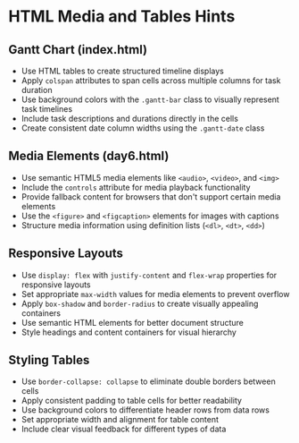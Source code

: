 # HTML Media and Tables Hints

## Gantt Chart (index.html)
- Use HTML tables to create structured timeline displays
- Apply `colspan` attributes to span cells across multiple columns for task duration
- Use background colors with the `.gantt-bar` class to visually represent task timelines
- Include task descriptions and durations directly in the cells
- Create consistent date column widths using the `.gantt-date` class

## Media Elements (day6.html)
- Use semantic HTML5 media elements like `<audio>`, `<video>`, and `<img>`
- Include the `controls` attribute for media playback functionality
- Provide fallback content for browsers that don't support certain media elements
- Use the `<figure>` and `<figcaption>` elements for images with captions
- Structure media information using definition lists (`<dl>`, `<dt>`, `<dd>`)

## Responsive Layouts
- Use `display: flex` with `justify-content` and `flex-wrap` properties for responsive layouts
- Set appropriate `max-width` values for media elements to prevent overflow
- Apply `box-shadow` and `border-radius` to create visually appealing containers
- Use semantic HTML elements for better document structure
- Style headings and content containers for visual hierarchy

## Styling Tables
- Use `border-collapse: collapse` to eliminate double borders between cells
- Apply consistent padding to table cells for better readability
- Use background colors to differentiate header rows from data rows
- Set appropriate width and alignment for table content
- Include clear visual feedback for different types of data
